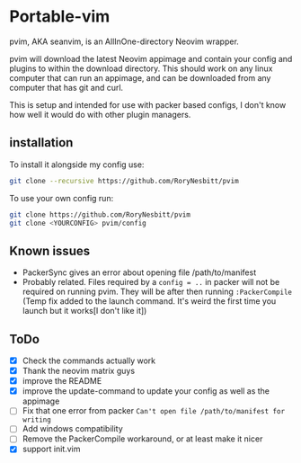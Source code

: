 # Portable-vim

pvim, AKA seanvim, is an AllInOne-directory Neovim wrapper.

pvim will download the latest Neovim appimage and contain your config and
plugins to within the download directory. This should work on any linux computer
that can run an appimage, and can be downloaded from any computer that has git
and curl.

This is setup and intended for use with packer based configs, I don't know how
well it would do with other plugin managers.

## installation

To install it alongside my config use:

```sh
git clone --recursive https://github.com/RoryNesbitt/pvim
```

To use your own config run:

```sh
git clone https://github.com/RoryNesbitt/pvim
git clone <YOURCONFIG> pvim/config
```

## Known issues

- PackerSync gives an error about opening file /path/to/manifest
- Probably related. Files required by a `config = ..` in packer will not be
required on running pvim. They will be after then running `:PackerCompile` (Temp
fix added to the launch command. It's weird the first time you launch but it
works[I don't like it])

## ToDo

- [x] Check the commands actually work
- [x] Thank the neovim matrix guys
- [x] improve the README
- [x] improve the update-command to update your config as well as the appimage
- [ ] Fix that one error from packer `Can't open file /path/to/manifest for writing`
- [ ] Add windows compatibility
- [ ] Remove the PackerCompile workaround, or at least make it nicer
- [x] support init.vim
